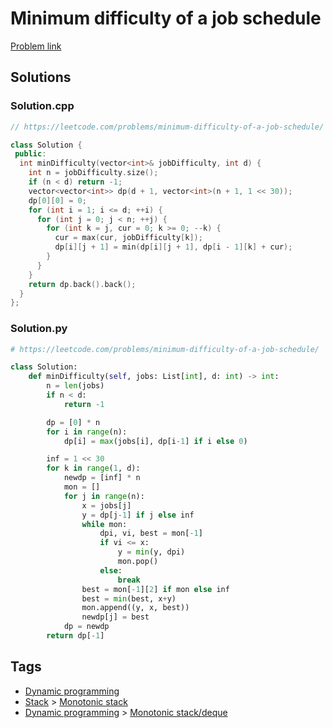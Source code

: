 # Minimum difficulty of a job schedule

[Problem link](https://leetcode.com/problems/minimum-difficulty-of-a-job-schedule/)

## Solutions


### Solution.cpp
```cpp
// https://leetcode.com/problems/minimum-difficulty-of-a-job-schedule/

class Solution {
 public:
  int minDifficulty(vector<int>& jobDifficulty, int d) {
    int n = jobDifficulty.size();
    if (n < d) return -1;
    vector<vector<int>> dp(d + 1, vector<int>(n + 1, 1 << 30));
    dp[0][0] = 0;
    for (int i = 1; i <= d; ++i) {
      for (int j = 0; j < n; ++j) {
        for (int k = j, cur = 0; k >= 0; --k) {
          cur = max(cur, jobDifficulty[k]);
          dp[i][j + 1] = min(dp[i][j + 1], dp[i - 1][k] + cur);
        }
      }
    }
    return dp.back().back();
  }
};
```
### Solution.py
```py
# https://leetcode.com/problems/minimum-difficulty-of-a-job-schedule/

class Solution:
    def minDifficulty(self, jobs: List[int], d: int) -> int:
        n = len(jobs)
        if n < d:
            return -1

        dp = [0] * n
        for i in range(n):
            dp[i] = max(jobs[i], dp[i-1] if i else 0)

        inf = 1 << 30
        for k in range(1, d):
            newdp = [inf] * n
            mon = []
            for j in range(n):
                x = jobs[j]
                y = dp[j-1] if j else inf
                while mon:
                    dpi, vi, best = mon[-1]
                    if vi <= x:
                        y = min(y, dpi)
                        mon.pop()
                    else:
                        break
                best = mon[-1][2] if mon else inf
                best = min(best, x+y)
                mon.append((y, x, best))
                newdp[j] = best
            dp = newdp
        return dp[-1]
```
## Tags

* [Dynamic programming](/Collections/dynamic-programming.md#dynamic-programming)
* [Stack](/Collections/stack.md#stack) > [Monotonic stack](/Collections/stack.md#monotonic-stack)
* [Dynamic programming](/Collections/dynamic-programming.md#dynamic-programming) > [Monotonic stack/deque](/Collections/dynamic-programming.md#monotonic-stack-deque)
